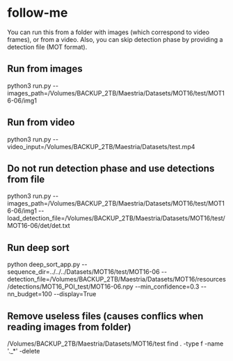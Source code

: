 # follow-me

You can run this from a folder with images (which correspond to video frames), or from a video. Also, you can skip detection phase by providing a detection file (MOT format).

## Run from images
python3 run.py --images_path=/Volumes/BACKUP_2TB/Maestria/Datasets/MOT16/test/MOT16-06/img1

## Run from video
python3 run.py --video_input=/Volumes/BACKUP_2TB/Maestria/Datasets/test.mp4

## Do not run detection phase and use detections from file
python3 run.py --images_path=/Volumes/BACKUP_2TB/Maestria/Datasets/MOT16/test/MOT16-06/img1 --load_detection_file=/Volumes/BACKUP_2TB/Maestria/Datasets/MOT16/test/MOT16-06/det/det.txt

## Run deep sort
python deep_sort_app.py --sequence_dir=../../../Datasets/MOT16/test/MOT16-06 --detection_file=/Volumes/BACKUP_2TB/Maestria/Datasets/MOT16/resources/detections/MOT16_POI_test/MOT16-06.npy --min_confidence=0.3 --nn_budget=100 --display=True

## Remove useless files (causes conflics when reading images from folder)
/Volumes/BACKUP_2TB/Maestria/Datasets/MOT16/test
find . -type f -name '._*' -delete
